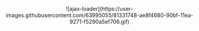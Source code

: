 <p align="center">
![ajax-loader](https://user-images.githubusercontent.com/63995055/81331748-ae8f4680-90bf-11ea-9271-f5290a5ef706.gif)
</p>
